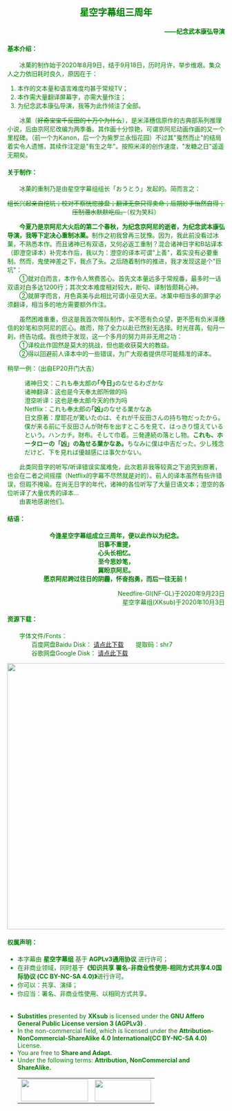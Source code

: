 <h2 align="center"><font color="green">星空字幕组三周年</h1>
<h4 align="right"><font color="green">——纪念武本康弘导演</h1>

<h4>基本介绍： </h4>
<p>　　冰菓的制作始于2020年8月9日，结于9月18日，历时月许，举步维艰。集众人之力依旧耗时良久，原因在于：</p>
<ol>
	<li>本作的文本量和语言难度均甚于常规TV；<br>
	</li>
	<li>本作需大量翻译屏幕字，亦需大量作注；</li>
	<li>为纪念武本康弘导演，我等为此作倾注了全部。</li>
</ol>
<p>
	 　　冰菓（<del>好奇宝宝千反田的十万个为什么</del>），是米泽穗信原作的古典部系列推理小说，后由京阿尼改编为两季番。其作画十分惊艳，可谓京阿尼动画作画的又一个里程碑。（前一个为Kanon，后一个为紫罗兰永恒花园）不过其"戛然而止"的结局着实令人遗憾，其续作注定是"有生之年"。按照米泽的创作速度，"发糖之日"遥遥无期矣。
</p>

<h4>关于制作：</h4>
<p>	 　　冰菓的重制乃是由星空字幕组组长「おうとう」发起的。简而言之：</p>
<p style="text-align: center;"><del>组长兴起亲自挖坑；校对不察恍惚接盘；翻译无奈只得卖命；后期妙手怡然自得；压制潜水默默吃瓜。</del>（权为笑料）</p>
<p>
	<strong>　　今夏乃是京阿尼大火后的第二个春秋，为纪念京阿尼的逝者，为纪念武本康弘导演，我等下定决心重制冰菓。</strong>制作之初我曾再三犹豫。因为，我此前没看过冰菓，不熟悉本作。而且诸神已有双语，又何必返工重制？混合诸神日字和B站译本（即澄空译本）补完本作后，我以为：澄空的译本可谓"上善"，着实没有必要重制。然而，鬼使神差之下，我点了头。之后随着制作的推进，我才发现这是个"巨坑"：<br>
	　　①就对白而言，本作令人煞费苦心。首先文本量远多于常规番，最多时一话双语对白多达1200行；其次文本难度相对较大，断句、译制皆颇耗心神。<br>
	　　②就屏字而言，月色真美与此相比可谓小巫见大巫。冰菓中相当多的屏字必须翻译，相当多的地方需要额外作注。
</p>
<p>　　虽然困难重重，但这是我首次带队制作，实不愿有负众望，更不愿有负米泽穗信的妙笔和京阿尼的匠心。故而，除了全力以赴已然别无选择。时光荏苒，旬月一刹，终告功成。我也终于发现，这一个多月的努力并非无用之功：<br>
	　　①译校此作固然是莫大的挑战，但也能收获莫大的教益。<br>
	　　②得以回避前人译本中的一些错误，为广大观者提供尽可能精准的译本。
</p>
<p>稍举一例：（出自EP20开门大吉）</p>
<p style="margin-left: 40px;">
诸神日文：これも奉太郎の<b>｢今日｣</b>のなせるわざかな<span></span><span></span><br>
诸神翻译：这也是今天奉太郎所做的吗<br>
澄空听译：这也是奉太郎今天的作为吗<br>
Netflix：これも奉太郎の<b>｢凶｣</b>のなせる業かなあ<br>
日文原著：摩耶花が驚いたのは、それが千反田さんの持ち物だったから。僕が来る前に千反田さんが財布を出すところを見て、はっきり憶えているという。ハンカチ。財布。そして巾着。三発連続の落とし物。<b>これも、ホータローの「凶」の為せる業かなあ。</b>ちなみに僕は中吉だった。少し残念だけど、下を見れば優越感には事欠かない。
</p>
<p>　　此类同音字的听写/听译错误实属难免，此次若非我等较真之下追究到原著，也会在二者之间摇摆（Netflix的字幕不尽然就是对的）。前人的译本虽然有些许错误，但瑕不掩瑜。在尚无日字的年代，诸神的各位听写了大量日语文本；澄空的各位听译了大量优秀的译本…<br>
　　由衷地感谢他们。
</p>

<h4>结语：</h4>
<p align = "center">
	<b>今逢星空字幕组成立三周年，便以此作以为纪念。<br>
	旧事不重提，<br>
	心头长相忆。<br>
	至今思妙笔，<br>
	冀盼京阿尼。<br>
	愿京阿尼跨过往日的阴霾，怀奋抱勇，而后一往无前！</b>
</p>
<p align = "right">
	Needfire-Gl(NF-GL)于2020年9月23日<br>
	星空字幕组(XKsub)于2020年10月3日
</p>
<h4>资源下载：</h4>
<p>
　　字体文件/Fonts：<br>
　　　　百度网盘Baidu Disk：
	<a href="https://pan.baidu.com/s/1qMyAgbU5nt2uWPZUA-Y_GA" target="_blank">请点此下载</a>　　提取码：shr7<br>
　　　　谷歌网盘Google Disk：
	<a href="https://drive.google.com/file/d/1Eh4-2FU8hGfMxoC1aHnMqQ2Qmj9gTaP2/view?usp=sharing" target="_blank">请点此下载</a><span></span>
</p>
<p>
	<img src="https://bbs.acgrip.com/data/attachment/forum/202009/28/183720dfle68z29l3t6t1d.png" alt="" style="width: 960px; height: 616px; display: block; margin: auto;">
</p>

<h4>权属声明：</h4>
<ul>
	<li>本字幕由 <b>星空字幕组</b> 基于 <b>AGPLv3通用协议</b> 进行许可；</li>
	<li>在非商业领域，同时基于<b>《知识共享 署名-非商业性使用-相同方式共享4.0国际协议 (CC BY-NC-SA 4.0)》</b>进行许可。</li>
	<li>你可以：共享、演绎；</li>
	<li>你应当：署名、非商业性使用、以相同方式共享。</li>
	 <br>
	<br>
	<li><b>Substitles</b> presented by <b>XKsub</b> is licensed under the <b>GNU Affero General Public License version 3 (AGPLv3)</b> .</li>
	<li>In the non-commercial field, which is licensed under the <b>Attribution-NonCommercial-ShareAlike 4.0 International(CC BY-NC-SA 4.0)</b> License.</li>
	<li>You are free to <b>Share and Adapt.</b></li>
	<li>Under the following terms: <b>Attribution, NonCommercial and ShareAlike.</b></li>
	<table>
	<tbody>
	<tr>
		<td>
			 <img src="https://www.gnu.org/graphics/agplv3-155x51.png" alt="" style="width:155px;height:51px">
		</td>
		<td>
			 <img src="https://tse1-mm.cn.bing.net/th/id/OIP._xFfhj_BvJ6A7RgTpG8m9gHaDK?pid=Api&amp;rs=1" alt="" style="width:130px;height:50px">
		</td>
	</tr>
	</tbody>
	</table>
</ul>
